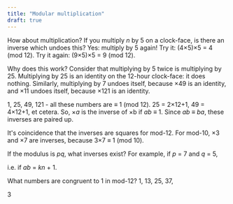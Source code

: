 ```yaml
---
title: "Modular multiplication"
draft: true
---
```


How about multiplication?
If you multiply _n_ by 5 on a clock-face,
is there an inverse which undoes this?
Yes: multiply by 5 again!
Try it:  (4&times;5)&times;5 = 4 (mod 12).
Try it again: (9&times;5)&times;5 = <span class="answer">9 (mod 12)</span>.

Why does this work?
Consider that multiplying by 5 twice is multiplying by 25.
Multiplying by 25 is an identity on the 12-hour clock-face:
it does nothing.
Similarly, multiplying by 7 undoes itself, because &times;49 is an identity,
and &times;11 undoes itself, because <span class="answer">&times;121 is an identity</span>.

1, 25, 49, 121 - all these numbers are ≡ 1 (mod 12).
25 = 2&times;12+1, 49 = 4&times;12+1, et cetera.
So, &times;_a_ is the inverse of &times;b if _ab_ ≡ 1.
Since _ab_ ≡ _ba_, these inverses are paired up.

It's coincidence that the inverses are squares for mod-12.
For mod-10, &times;3 and &times;7 are inverses,
because 3&times;7 ≡ 1 (mod 10).


If the modulus is _pq_, what inverses exist?
For example, if _p_ = 7 and _q_ = 5,




i.e. if _ab_ = _kn_ + 1.


What numbers are congruent to 1 in mod-12?
1, 13, 25, 37,



3
